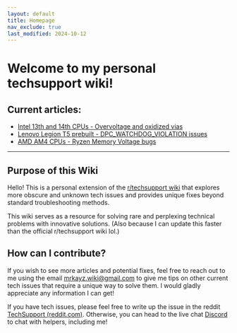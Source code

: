 ```yaml
---
layout: default
title: Homepage
nav_exclude: true
last_modified: 2024-10-12
---
```


# Welcome to my personal techsupport wiki!

## Current articles:
* [Intel 13th and 14th CPUs - Overvoltage and oxidized vias](/KayZ_TS_Wiki-Current_Tech_Issues/docs/Intel-13th-and-14th-bug)
* [Lenovo Legion T5 prebuilt - DPC_WATCHDOG_VIOLATION issues](/KayZ_TS_Wiki-Current_Tech_Issues/docs/Lenovo-Legion-T5-bug)
* [AMD AM4 CPUs - Ryzen Memory Voltage bugs](/KayZ_TS_Wiki-Current_Tech_Issues/docs/Ryzen-AM4-bug)

---
## Purpose of this Wiki

Hello! This is a personal extension of the [r/techsupport wiki](https://rtech.support/) that explores more obscure and unknown tech issues and provides unique fixes beyond standard troubleshooting methods. 

This wiki serves as a resource for solving rare and perplexing technical problems with innovative solutions. (Also because I can update this faster than the official r/techsupport wiki lol.)
## How can I contribute?
If you wish to see more articles and potential fixes, feel free to reach out to me using the email [mrkayz.wiki@gmail.com](mailto:mrkayz.wiki@gmail.com) to give me tips on other current tech issues that require a unique way to solve them. I would gladly appreciate any information I can get!

If you have tech issues, please feel free to write up the issue in the reddit [TechSupport (reddit.com)](https://www.reddit.com/r/techsupport/). Otherwise, you can head to the live chat [Discord](https://discord.com/invite/2EDwzWa) to chat with helpers, including me!


